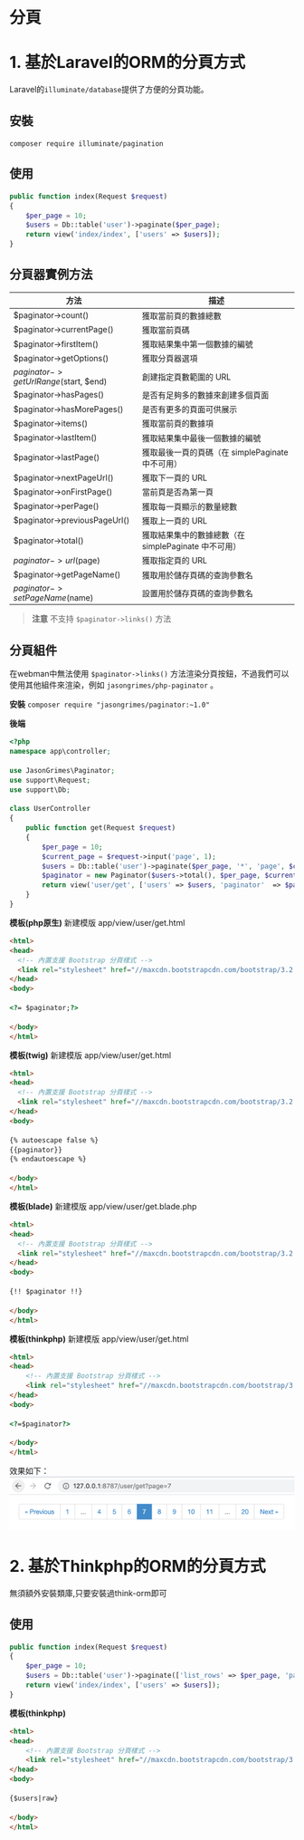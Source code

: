 # 分頁

# 1. 基於Laravel的ORM的分頁方式
Laravel的`illuminate/database`提供了方便的分頁功能。

## 安裝
`composer require illuminate/pagination`

## 使用
```php
public function index(Request $request)
{
    $per_page = 10;
    $users = Db::table('user')->paginate($per_page);
    return view('index/index', ['users' => $users]);
}
```

## 分頁器實例方法
|  方法   | 描述  |
|  ----  |-----|
|$paginator->count()|獲取當前頁的數據總數|
|$paginator->currentPage()|獲取當前頁碼|
|$paginator->firstItem()|獲取結果集中第一個數據的編號|
|$paginator->getOptions()|獲取分頁器選項|
|$paginator->getUrlRange($start, $end)|創建指定頁數範圍的 URL|
|$paginator->hasPages()|是否有足夠多的數據來創建多個頁面|
|$paginator->hasMorePages()|是否有更多的頁面可供展示|
|$paginator->items()|獲取當前頁的數據項|
|$paginator->lastItem()|獲取結果集中最後一個數據的編號|
|$paginator->lastPage()|獲取最後一頁的頁碼（在 simplePaginate 中不可用）|
|$paginator->nextPageUrl()|獲取下一頁的 URL|
|$paginator->onFirstPage()|當前頁是否為第一頁|
|$paginator->perPage()|獲取每一頁顯示的數量總數|
|$paginator->previousPageUrl()|獲取上一頁的 URL|
|$paginator->total()|獲取結果集中的數據總數（在 simplePaginate 中不可用）|
|$paginator->url($page)|獲取指定頁的 URL|
|$paginator->getPageName()|獲取用於儲存頁碼的查詢參數名|
|$paginator->setPageName($name)|設置用於儲存頁碼的查詢參數名|
> **注意**
> 不支持 `$paginator->links()` 方法

## 分頁組件
在webman中無法使用 `$paginator->links()` 方法渲染分頁按鈕，不過我們可以使用其他組件來渲染，例如 `jasongrimes/php-paginator` 。

**安裝**
`composer require "jasongrimes/paginator:~1.0"`


**後端**
```php
<?php
namespace app\controller;

use JasonGrimes\Paginator;
use support\Request;
use support\Db;

class UserController
{
    public function get(Request $request)
    {
        $per_page = 10;
        $current_page = $request->input('page', 1);
        $users = Db::table('user')->paginate($per_page, '*', 'page', $current_page);
        $paginator = new Paginator($users->total(), $per_page, $current_page, '/user/get?page=(:num)');
        return view('user/get', ['users' => $users, 'paginator'  => $paginator]);
    }
}
```

**模板(php原生)**
新建模版 app/view/user/get.html
```html
<html>
<head>
  <!-- 內置支援 Bootstrap 分頁樣式 -->
  <link rel="stylesheet" href="//maxcdn.bootstrapcdn.com/bootstrap/3.2.0/css/bootstrap.min.css">
</head>
<body>

<?= $paginator;?>

</body>
</html>
```

**模板(twig)** 
新建模版 app/view/user/get.html
```html
<html>
<head>
  <!-- 內置支援 Bootstrap 分頁樣式 -->
  <link rel="stylesheet" href="//maxcdn.bootstrapcdn.com/bootstrap/3.2.0/css/bootstrap.min.css">
</head>
<body>

{% autoescape false %}
{{paginator}}
{% endautoescape %}

</body>
</html>
```

**模板(blade)** 
新建模版 app/view/user/get.blade.php
```html
<html>
<head>
  <!-- 內置支援 Bootstrap 分頁樣式 -->
  <link rel="stylesheet" href="//maxcdn.bootstrapcdn.com/bootstrap/3.2.0/css/bootstrap.min.css">
</head>
<body>

{!! $paginator !!}

</body>
</html>
```

**模板(thinkphp)**
新建模版 app/view/user/get.html
```html
<html>
<head>
    <!-- 內置支援 Bootstrap 分頁樣式 -->
    <link rel="stylesheet" href="//maxcdn.bootstrapcdn.com/bootstrap/3.2.0/css/bootstrap.min.css">
</head>
<body>

<?=$paginator?>

</body>
</html>
```

效果如下：
![](../../assets/img/paginator.png)

# 2. 基於Thinkphp的ORM的分頁方式
無須額外安裝類庫,只要安裝過think-orm即可
## 使用
```php
public function index(Request $request)
{
    $per_page = 10;
    $users = Db::table('user')->paginate(['list_rows' => $per_page, 'page' => $request->get('page', 1), 'path' => $request->path()]);
    return view('index/index', ['users' => $users]);
}
```

**模板(thinkphp)**
```html
<html>
<head>
    <!-- 內置支援 Bootstrap 分頁樣式 -->
    <link rel="stylesheet" href="//maxcdn.bootstrapcdn.com/bootstrap/3.2.0/css/bootstrap.min.css">
</head>
<body>

{$users|raw}

</body>
</html>
```
